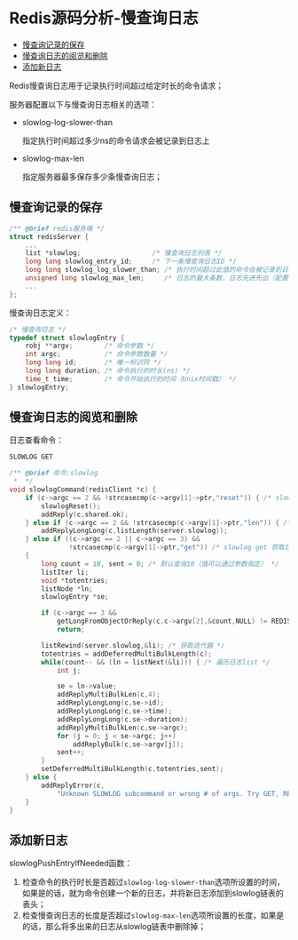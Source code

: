 # Redis源码分析-慢查询日志


<!-- vim-markdown-toc GFM -->

* [慢查询记录的保存](#慢查询记录的保存)
* [慢查询日志的阅览和删除](#慢查询日志的阅览和删除)
* [添加新日志](#添加新日志)

<!-- vim-markdown-toc -->



Redis慢查询日志用于记录执行时间超过给定时长的命令请求；

服务器配置以下与慢查询日志相关的选项：

- slowlog-log-slower-than

  指定执行时间超过多少ns的命令请求会被记录到日志上

- slowlog-max-len

  指定服务器最多保存多少条慢查询日志；



## 慢查询记录的保存

```c
/** @brief redis服务端 */
struct redisServer {
    ...
    list *slowlog;                  /* 慢查询日志列表 */
    long long slowlog_entry_id;     /* 下一条慢查询日志ID */
    long long slowlog_log_slower_than; /* 执行时间超过此值的命令会被记录到日志（配置选项slowlog-log-slower-than）*/
    unsigned long slowlog_max_len;     /* 日志的最大条数，日志先进先出（配置选项slowlog-max-len） */
    ...
};
```

慢查询日志定义：

```c
/* 慢查询日志 */
typedef struct slowlogEntry {
    robj **argv;        /* 命令参数 */
    int argc;           /* 命令参数数量 */
    long long id;       /* 唯一标识符 */
    long long duration; /* 命令执行的时长(ns) */
    time_t time;        /* 命令开始执行的时间（Unix时间戳） */
} slowlogEntry;
```



## 慢查询日志的阅览和删除

日志查看命令：

```sh
SLOWLOG GET
```

```c
/** @brief 命令:slowlog 
 *  */
void slowlogCommand(redisClient *c) {
    if (c->argc == 2 && !strcasecmp(c->argv[1]->ptr,"reset")) { /* slowlog reset 重置日志 */
        slowlogReset();
        addReply(c,shared.ok);
    } else if (c->argc == 2 && !strcasecmp(c->argv[1]->ptr,"len")) { /* slowlog len 获得日志长度 */
        addReplyLongLong(c,listLength(server.slowlog));
    } else if ((c->argc == 2 || c->argc == 3) &&
               !strcasecmp(c->argv[1]->ptr,"get")) /* slowlog get 获取日志 */
    {
        long count = 10, sent = 0; /* 默认查询10（值可以通过参数指定） */
        listIter li;
        void *totentries;
        listNode *ln;
        slowlogEntry *se;

        if (c->argc == 3 &&
            getLongFromObjectOrReply(c,c->argv[2],&count,NULL) != REDIS_OK)
            return;

        listRewind(server.slowlog,&li); /* 获取迭代器 */
        totentries = addDeferredMultiBulkLength(c);
        while(count-- && (ln = listNext(&li))) { /* 遍历日志list */
            int j;

            se = ln->value;
            addReplyMultiBulkLen(c,4);
            addReplyLongLong(c,se->id);
            addReplyLongLong(c,se->time);
            addReplyLongLong(c,se->duration);
            addReplyMultiBulkLen(c,se->argc);
            for (j = 0; j < se->argc; j++)
                addReplyBulk(c,se->argv[j]);
            sent++;
        }
        setDeferredMultiBulkLength(c,totentries,sent);
    } else {
        addReplyError(c,
            "Unknown SLOWLOG subcommand or wrong # of args. Try GET, RESET, LEN.");
    }
}
```



## 添加新日志

slowlogPushEntryIfNeeded函数：

1. 检查命令的执行时长是否超过`slowlog-log-slower-than`选项所设置的时间，如果是的话，就为命令创建一个新的日志，并将新日志添加到slowlog链表的表头；
2. 检查慢查询日志的长度是否超过`slowlog-max-len`选项所设置的长度，如果是的话，那么将多出来的日志从slowlog链表中删除掉；

